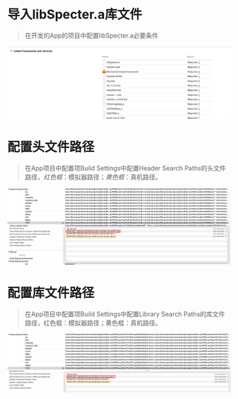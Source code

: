 # 导入libSpecter.a库文件
> 在开发的App的项目中配置libSpecter.a必要条件

![linkedlibraries](/addsdklibrary/linkedlibraries.png)

# 配置头文件路径

> 在App项目中配置项Build Settings中配置Header Search Paths的头文件路径，_红色框_：模拟器路径；_黄色框_：真机路径。

![headerfiles](/addsdklibrary/headerfiles.png)

# 配置库文件路径

> 在App项目中配置项Build Settings中配置Library Search Paths的库文件路径，红色框：模拟器路径；黄色框：真机路径。

![libraryfiles](/addsdklibrary/libraryfiles.png)